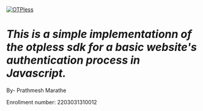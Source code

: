 ﻿[![OTPless](https://d1j61bbz9a40n6.cloudfront.net/website/home/v4/logo/white_logo.svg)](https://otpless.com/platforms/javascript)

# *This is a simple implementationn of the otpless sdk for a basic website's authentication process in Javascript.*

By- Prathmesh Marathe

Enrollment number: 2203031310012
